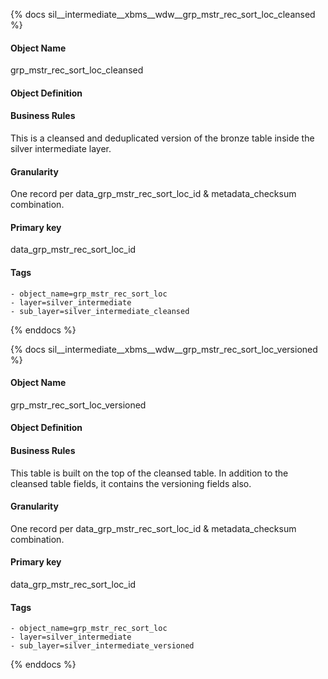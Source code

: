 {% docs sil__intermediate__xbms__wdw__grp_mstr_rec_sort_loc_cleansed %}

#### Object Name
grp_mstr_rec_sort_loc_cleansed

#### Object Definition


#### Business Rules
This is a cleansed and deduplicated version of the bronze table inside the silver intermediate layer.

#### Granularity
One record per data_grp_mstr_rec_sort_loc_id & metadata_checksum combination.

#### Primary key
data_grp_mstr_rec_sort_loc_id

#### Tags
    - object_name=grp_mstr_rec_sort_loc
    - layer=silver_intermediate
    - sub_layer=silver_intermediate_cleansed

{% enddocs %}

{% docs sil__intermediate__xbms__wdw__grp_mstr_rec_sort_loc_versioned %}

#### Object Name
grp_mstr_rec_sort_loc_versioned

#### Object Definition


#### Business Rules
This table is built on the top of the cleansed table. In addition to the cleansed table fields, it contains the versioning fields also.

#### Granularity
One record per data_grp_mstr_rec_sort_loc_id & metadata_checksum combination.

#### Primary key
data_grp_mstr_rec_sort_loc_id

#### Tags
    - object_name=grp_mstr_rec_sort_loc
    - layer=silver_intermediate
    - sub_layer=silver_intermediate_versioned

{% enddocs %}